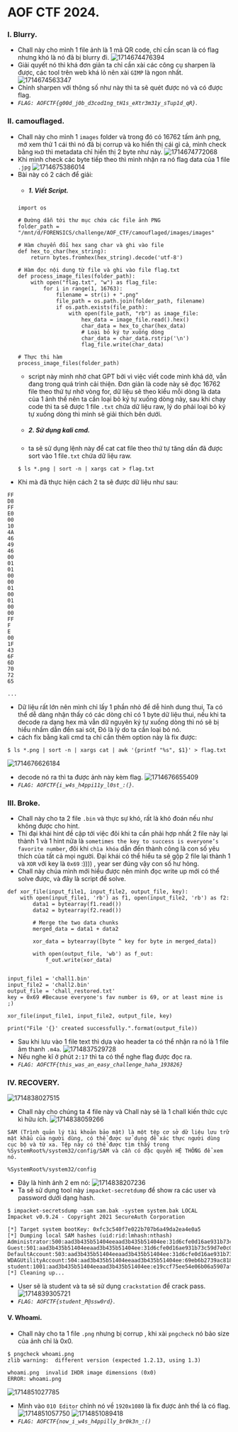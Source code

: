 # AOF CTF 2024.
### I. Blurry.
- Chall này cho mình 1 file ảnh là 1 mã QR code, chỉ cần scan là có flag nhưng khó là nó đã bị blurry đi.
![1714674476394](image/writeup/1714674476394.png)
- Giải quyết nó thì khá đơn giản ta chỉ cần xài các công cụ sharpen là được, các tool trên web khá lỏ nên xài `GIMP` là ngon nhất.
![1714674563347](image/writeup/1714674563347.png)
- Chỉnh sharpen với thông số như này thì ta sẽ quét được nó và có được flag.
- *`FLAG: AOFCTF{g00d_j0b_d3cod1ng_tH1s_eXtr3m31y_sTup1d_qR}`*.
### II. camouflaged.
- Chall này cho mình 1 `images` folder và trong đó có 16762 tấm ảnh png, mở xem thử 1 cái thì nó đã bị corrup và ko hiển thị cái gì cả, mình check bằng `HxD` thì metadata chỉ hiển thị 2 byte như này.
![1714674772068](image/writeup/1714674772068.png)
- Khi mình check các byte tiếp theo thì mình nhận ra nó flag data của 1 file `.jpg`
![1714675386014](image/writeup/1714675386014.png)
- Bài này có 2 cách để giải:
    + ##### 1. Viết Script.
    ```
    import os

    # Đường dẫn tới thư mục chứa các file ảnh PNG
    folder_path = "/mnt/d/FORENSICS/challenge/AOF_CTF/camouflaged/images/images"

    # Hàm chuyển đổi hex sang char và ghi vào file
    def hex_to_char(hex_string):
        return bytes.fromhex(hex_string).decode('utf-8')

    # Hàm đọc nội dung từ file và ghi vào file flag.txt
    def process_image_files(folder_path):
        with open("flag.txt", "w") as flag_file:
            for i in range(1, 16763):
                filename = str(i) + ".png"
                file_path = os.path.join(folder_path, filename)
                if os.path.exists(file_path):
                    with open(file_path, "rb") as image_file:
                        hex_data = image_file.read().hex()
                        char_data = hex_to_char(hex_data)
                        # Loại bỏ ký tự xuống dòng
                        char_data = char_data.rstrip('\n')
                        flag_file.write(char_data)

    # Thực thi hàm
    process_image_files(folder_path)
    ```
    - script này mình nhờ chat GPT bởi vì việc viết code mình khá dở, vẫn đang trong quá trình cải thiện. Đơn giản là code này sẽ đọc 16762 file theo thứ tự nhờ vòng for, dữ liệu sẽ theo kiểu mỗi dòng là data của 1 ảnh thế nên ta cần loại bỏ ký tự xuống dòng này, sau khi chạy code thì ta sẽ được 1 file `.txt` chứa dữ liệu raw, lý do phải loại bỏ ký tự xuống dòng thì mình sẽ giải thích bên dưới.
    + ##### 2. Sử dụng kali cmd.
    - ta sẽ sử dụng lệnh này để cat cat file theo thứ tự tăng dần đã được sort vào 1 file`.txt` chứa dữ liệu raw.
    ```
    $ ls *.png | sort -n | xargs cat > flag.txt
    ```
- Khi mà đã thực hiện cách 2 ta sẽ được dữ liệu như sau:
```
FF
D8
FF
E0
00
10
4A
46
49
46
00
01
01
00
00
01
00
01
00
00
FF
F
E
00
1F
43
6F
6D
70
72
65

...
```
- Dữ liệu rất lớn nên mình chỉ lấy 1 phần nhỏ để dễ hình dung thui, Ta có thể dễ dàng nhận thấy có các dòng chỉ có 1 byte dữ liệu thui, nếu khi ta decode ra dạng hex mà vẫn dữ nguyên ký tự xuống dòng thì nó sẽ bị hiểu nhầm dẫn đến sai sót, Đó là lý do ta cần loại bỏ nó.
- cách fix bằng kali cmd ta chỉ cần thêm option này là fix được:
```
$ ls *.png | sort -n | xargs cat | awk '{printf "%s", $1}' > flag.txt
```
![1714676626184](image/writeup/1714676626184.png)
- decode nó ra thì ta được ảnh này kèm flag.
![1714676655409](image/writeup/1714676655409.png)
- *`FLAG: AOFCTF{i_w4s_h4ppi11y_l0st_:(}`*.
### III. Broke.
- Chall này cho ta 2 file `.bin` và thực sự khó, rất là khó đoán nếu như không được cho hint.
- Thì đại khái hint đề cập tới việc đôi khi ta cần phải hợp nhất 2 file này lại thành 1 và 1 hint nữa là `sometimes the key to success is everyone’s favorite number`, đôi khi ` chìa khóa ` dẫn đến thành công là con số yêu thích của tất cả mọi người. Đại khái có thể hiểu ta sẽ gộp 2 file lại thành 1 và `XOR` với key là `0x69` :)))) , year ser đúng vậy con số hư hỏng.
- Chall này chúa mình mới hiểu được nên mình đọc write up mới có thể solve được, và đây là script để solve.
```
def xor_file(input_file1, input_file2, output_file, key):
    with open(input_file1, 'rb') as f1, open(input_file2, 'rb') as f2:
        data1 = bytearray(f1.read())
        data2 = bytearray(f2.read())
        
        # Merge the two data chunks
        merged_data = data1 + data2
        
        xor_data = bytearray([byte ^ key for byte in merged_data])
        
        with open(output_file, 'wb') as f_out:
            f_out.write(xor_data)


input_file1 = 'chall1.bin'
input_file2 = 'chall2.bin'
output_file = 'chall_restored.txt'
key = 0x69 #Because everyone's fav number is 69, or at least mine is ;)

xor_file(input_file1, input_file2, output_file, key)

print("File '{}' created successfully.".format(output_file))
```
- Sau khi lưu vào 1 file text thì dựa vào header ta có thể nhận ra nó là 1 file âm thanh `.m4a`.
![1714837529728](image/writeup/1714837529728.png)
- Nếu nghe kĩ ở phút `2:17` thì ta có thể nghe flag được đọc ra.
- *`FLAG: AOFCTF{this_was_an_easy_challenge_haha_193826}`*
### IV. RECOVERY.
![1714838027515](image/writeup/1714838027515.png)
- Chall này cho chúng ta 4 file này và Chall này sẽ là 1 chall kiến thức cực kì hữu ích.
![1714838059266](image/writeup/1714838059266.png)
```
SAM (Trình quản lý tài khoản bảo mật) là một tệp cơ sở dữ liệu lưu trữ mật khẩu của người dùng, có thể được sử dụng để xác thực người dùng cục bộ và từ xa. Tệp này có thể được tìm thấy trong %SystemRoot%/system32/config/SAM và cần có đặc quyền HỆ THỐNG để xem nó.
```
```
%SystemRoot%/system32/config
```
- Đây là hình ảnh 2 em nó:
![1714838207236](image/writeup/1714838207236.png)
- Ta sẽ sử dụng tool này `impacket-secretdump` để show ra các user và password dưới dạng hash.
```
$ impacket-secretsdump -sam sam.bak -system system.bak LOCAL
Impacket v0.9.24 - Copyright 2021 SecureAuth Corporation

[*] Target system bootKey: 0xfc3c540f7e022b707b6a49da2ea4e0a5
[*] Dumping local SAM hashes (uid:rid:lmhash:nthash)
Administrator:500:aad3b435b51404eeaad3b435b51404ee:31d6cfe0d16ae931b73c59d7e0c089c0:::
Guest:501:aad3b435b51404eeaad3b435b51404ee:31d6cfe0d16ae931b73c59d7e0c089c0:::
DefaultAccount:503:aad3b435b51404eeaad3b435b51404ee:31d6cfe0d16ae931b73c59d7e0c089c0:::
WDAGUtilityAccount:504:aad3b435b51404eeaad3b435b51404ee:69eb6b2739ac818876fef5ef20b469e2:::
student:1001:aad3b435b51404eeaad3b435b51404ee:e19ccf75ee54e06b06a5907af13cef42:::
[*] Cleaning up...
```
- User sẽ là student và ta sẽ sử dụng `crackstation` để crack pass.
![1714839305721](image/writeup/1714839305721.png)
- *`FLAG: AOFCTF{student_P@ssw0rd}`*.
#### V. Whoami.
- Chall này cho ta 1 file `.png` nhưng bị corrup , khi xài `pngcheck` nó bảo size của ảnh chỉ là 0x0.
```
$ pngcheck whoami.png 
zlib warning:  different version (expected 1.2.13, using 1.3)

whoami.png  invalid IHDR image dimensions (0x0)
ERROR: whoami.png
```
![1714851027785](image/writeup/1714851027785.png)
- Mình vào `010 Editor` chỉnh nó về `1920x1080` là fix được ảnh thế là có flag.
![1714851057750](image/writeup/1714851057750.png)
![1714851089418](image/writeup/1714851089418.png)
- *`FLAG: AOFCTF{now_i_w4s_h4ppilly_br0k3n_:()`*